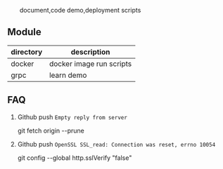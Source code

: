 &emsp;&emsp;document,code demo,deployment scripts

## Module

directory                   |description
--------------------------- |------------------------------              
docker                      |docker image run scripts
grpc                        |learn demo

## FAQ

1. Github push `Empty reply from server`


      git fetch origin --prune

2. Github push `OpenSSL SSL_read: Connection was reset, errno 10054`  
 

     git config --global http.sslVerify "false"